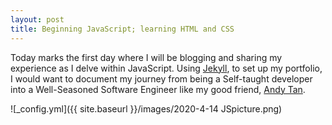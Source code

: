```yaml
---
layout: post
title: Beginning JavaScript; learning HTML and CSS
---
```


Today marks the first day where I will be blogging and sharing my experience as I delve within JavaScript. Using [Jekyll](https://github.com/barryclark/jekyll-now), to set up my portfolio, I would want to document my journey from being a Self-taught developer into a Well-Seasoned Software Engineer like my good friend, [Andy Tan](https://andytan.me/). 

![_config.yml]({{ site.baseurl }}/images/2020-4-14 JSpicture.png)


